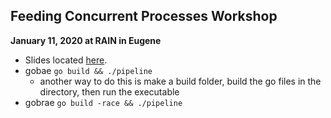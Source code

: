 ## Feeding Concurrent Processes Workshop

**January 11, 2020 at RAIN in Eugene**
* Slides located [here](https://present.euggo.org/talks/feeding_concurrent_processes).
* gobae `go build && ./pipeline`
  * another way to do this is make a build folder, build the go files in the directory, then run the executable
* gobrae `go build -race && ./pipeline`



